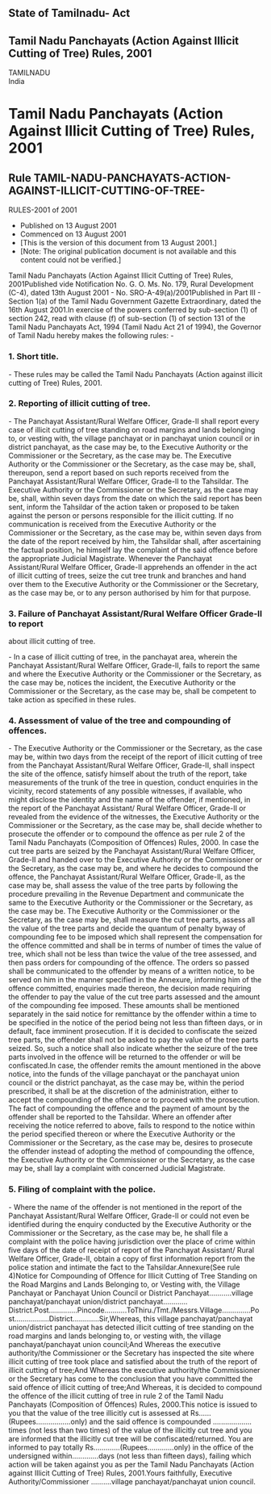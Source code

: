 ## State of Tamilnadu- Act

## Tamil Nadu Panchayats (Action Against Illicit Cutting of Tree) Rules, 2001

TAMILNADU  
India

# Tamil Nadu Panchayats (Action Against Illicit Cutting of Tree) Rules, 2001

## Rule TAMIL-NADU-PANCHAYATS-ACTION-AGAINST-ILLICIT-CUTTING-OF-TREE-
RULES-2001 of 2001

  * Published on 13 August 2001 
  * Commenced on 13 August 2001 
  * [This is the version of this document from 13 August 2001.] 
  * [Note: The original publication document is not available and this content could not be verified.] 

Tamil Nadu Panchayats (Action Against Illicit Cutting of Tree) Rules,
2001Published vide Notification No. G. O. Ms. No. 179, Rural Development
(C-4), dated 13th August 2001 - No. SRO-A-49(a)/2001Published in Part III -
Section 1(a) of the Tamil Nadu Government Gazette Extraordinary, dated the
16th August 2001.In exercise of the powers conferred by sub-section (1) of
section 242, read with clause (f) of sub-section (1) of section 131 of the
Tamil Nadu Panchayats Act, 1994 (Tamil Nadu Act 21 of 1994), the Governor of
Tamil Nadu hereby makes the following rules: -

### 1. Short title.

\- These rules may be called the Tamil Nadu Panchayats (Action against illicit
cutting of Tree) Rules, 2001.

### 2. Reporting of illicit cutting of tree.

\- The Panchayat Assistant/Rural Welfare Officer, Grade-II shall report every
case of illicit cutting of tree standing on road margins and lands belonging
to, or vesting with, the village panchayat or in panchayat union council or in
district panchayat, as the case may be, to the Executive Authority or the
Commissioner or the Secretary, as the case may be. The Executive Authority or
the Commissioner or the Secretary, as the case may be, shall, thereupon, send
a report based on such reports received from the Panchayat Assistant/Rural
Welfare Officer, Grade-II to the Tahsildar. The Executive Authority or the
Commissioner or the Secretary, as the case may be, shall, within seven days
from the date on which the said report has been sent, inform the Tahsildar of
the action taken or proposed to be taken against the person or persons
responsible for the illicit cutting. If no communication is received from the
Executive Authority or the Commissioner or the Secretary, as the case may be,
within seven days from the date of the report received by him, the Tahsildar
shall, after ascertaining the factual position, he himself lay the complaint
of the said offence before the appropriate Judicial Magistrate. Whenever the
Panchayat Assistant/Rural Welfare Officer, Grade-II apprehends an offender in
the act of illicit cutting of trees, seize the cut tree trunk and branches and
hand over them to the Executive Authority or the Commissioner or the
Secretary, as the case may be, or to any person authorised by him for that
purpose.

### 3. Failure of Panchayat Assistant/Rural Welfare Officer Grade-II to report
about illicit cutting of tree.

\- In a case of illicit cutting of tree, in the panchayat area, wherein the
Panchayat Assistant/Rural Welfare Officer, Grade-II, fails to report the same
and where the Executive Authority or the Commissioner or the Secretary, as the
case may be, notices the incident, the Executive Authority or the Commissioner
or the Secretary, as the case may be, shall be competent to take action as
specified in these rules.

### 4. Assessment of value of the tree and compounding of offences.

\- The Executive Authority or the Commissioner or the Secretary, as the case
may be, within two days from the receipt of the report of illicit cutting of
tree from the Panchayat Assistant/Rural Welfare Officer, Grade-II, shall
inspect the site of the offence, satisfy himself about the truth of the
report, take measurements of the trunk of the tree in question, conduct
enquiries in the vicinity, record statements of any possible witnesses, if
available, who might disclose the identity and the name of the offender, if
mentioned, in the report of the Panchayat Assistant/ Rural Welfare Officer,
Grade-II or revealed from the evidence of the witnesses, the Executive
Authority or the Commissioner or the Secretary, as the case may be, shall
decide whether to prosecute the offender or to compound the offence as per
rule 2 of the Tamil Nadu Panchayats (Composition of Offences) Rules, 2000. In
case the cut tree parts are seized by the Panchayat Assistant/Rural Welfare
Officer, Grade-II and handed over to the Executive Authority or the
Commissioner or the Secretary, as the case may be, and where he decides to
compound the offence, the Panchayat Assistant/Rural Welfare Officer, Grade-II,
as the case may be, shall assess the value of the tree parts by following the
procedure prevailing in the Revenue Department and communicate the same to the
Executive Authority or the Commissioner or the Secretary, as the case may be.
The Executive Authority or the Commissioner or the Secretary, as the case may
be, shall measure the cut tree parts, assess all the value of the tree parts
and decide the quantum of penalty byway of compounding fee to be imposed which
shall represent the compensation for the offence committed and shall be in
terms of number of times the value of tree, which shall not be less than twice
the value of the tree assessed, and then pass orders for compounding of the
offence. The orders so passed shall be communicated to the offender by means
of a written notice, to be served on him in the manner specified in the
Annexure, informing him of the offence committed, enquiries made thereon, the
decision made requiring the offender to pay the value of the cut tree parts
assessed and the amount of the compounding fee imposed. These amounts shall be
mentioned separately in the said notice for remittance by the offender within
a time to be specified in the notice of the period being not less than fifteen
days, or in default, face imminent prosecution. If it is decided to confiscate
the seized tree parts, the offender shall not be asked to pay the value of the
tree parts seized. So, such a notice shall also indicate whether the seizure
of the tree parts involved in the offence will be returned to the offender or
will be confiscated.In case, the offender remits the amount mentioned in the
above notice, into the funds of the village panchayat or the panchayat union
council or the district panchayat, as the case may be, within the period
prescribed, it shall be at the discretion of the administration, either to
accept the compounding of the offence or to proceed with the prosecution. The
fact of compounding the offence and the payment of amount by the offender
shall be reported to the Tahsildar. Where an offender after receiving the
notice referred to above, fails to respond to the notice within the period
specified thereon or where the Executive Authority or the Commissioner or the
Secretary, as the case may be, desires to prosecute the offender instead of
adopting the method of compounding the offence, the Executive Authority or the
Commissioner or the Secretary, as the case may be, shall lay a complaint with
concerned Judicial Magistrate.

### 5. Filing of complaint with the police.

\- Where the name of the offender is not mentioned in the report of the
Panchayat Assistant/Rural Welfare Officer, Grade-II or could not even be
identified during the enquiry conducted by the Executive Authority or the
Commissioner or the Secretary, as the case may be, he shall file a complaint
with the police having jurisdiction over the place of crime within five days
of the date of receipt of report of the Panchayat Assistant/ Rural Welfare
Officer, Grade-II, obtain a copy of first information report from the police
station and intimate the fact to the Tahsildar.Annexure(See rule 4)Notice for
Compounding of Offence for Illicit Cutting of Tree Standing on the Road
Margins and Lands Belonging to, or Vesting with, the Village Panchayat or
Panchayat Union Council or District Panchayat...........village
panchayat/panchayat union/district panchayat............
District.Post..............Pincode...........ToThiru./Tmt./Messrs.Village..............Post.................District.............Sir,Whereas,
this village panchayat/panchayat union/district panchayat has detected illicit
cutting of tree standing on the road margins and lands belonging to, or
vesting with, the village panchayat/panchayat union council;And Whereas the
executive authority/the Commissioner or the Secretary has inspected the site
where illicit cutting of tree took place and satisfied about the truth of the
report of illicit cutting of tree;And Whereas the executive authority/the
Commissioner or the Secretary has come to the conclusion that you have
committed the said offence of illicit cutting of tree;And Whereas, it is
decided to compound the offence of the illicit cutting of tree in rule 2 of
the Tamil Nadu Panchayats (Composition of Offences) Rules, 2000.This notice is
issued to you that the value of the tree illicitly cut is assessed at
Rs......(Rupees.................only) and the said offence is compounded
................... times (not less than two times) of the value of the
illicitly cut tree and you are informed that the illicitly cut tree will be
confiscated/returned. You are informed to pay totally
Rs.............(Rupees.............only) in the office of the undersigned
within.............days (not less than fifteen days), failing which action
will be taken against you as per the Tamil Nadu Panchayats (Action against
Illicit Cutting of Tree) Rules, 2001.Yours faithfully, Executive
Authority/Commissioner ..........village panchayat/panchayat union council.

